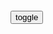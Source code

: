 ```note
```

<div id="dv1">
</div>
<button onclick="toggleb()">toggle</button>
<pre id="pr2" style="display: none">
<!-- 🍅<br>　<hr>🍑 -->

https://weibo.com/1974945511/GtAoMDdV5
zf和实体企业的关系，应该是，“平时不扰、有求必应。”。
监g层和资本市场的关系，应该是，“严监管、少干预。”。
这样，企业和市场都会有活力！
https://wx4.sinaimg.cn/mw1024/75b746e7gy1fcehrh9872j22c0340u0x.jpg

https://weibo.com/1974945511/GtyE2FvL6
四、一级市场无限大扩容，二级市场只吃不拉来买单，gj队参与高抛低吸割韭菜（这个我始终没搞懂，gj队等同于平准基金，不应该以盈利为目的的）。
<br><br>
五、除了内幕交易、老鼠仓、上市套现、抢帽子、坐恶庄、玩各种非法不合规的套路，或者偶尔来一波傻瓜都能赚钱的行情……有几个真正赚钱的？
<br><br>
六、有时候，为了防范风险而制造风险，而买单的，每一次统统都是股市。
<br><br>
七、还有几次操作，看得令人目瞪口呆，譬如，上次钱荒中还在发央票，加剧市场恐慌。譬如，上次熔断前为何减持公告迟迟不发，直到两次熔断后，直到截止日的隔天才发，不是在人为的制造市场恐慌吗？！令人费解！
<br><br>
这样的市场，如何还一直要让股m有信心！
股市是发展经济的一个很好的辅助工具，而不是置投资者不顾纯粹的套现圈钱场所！
　zg股市，需要彻底改变了！

<!-- 🍅<br>　<hr>🍑 -->
</pre>

<script src="https://cdn.jsdelivr.net/npm/jquery@3.5.1/dist/jquery.min.js"></script>

<link rel="stylesheet" href="https://cdn.jsdelivr.net/gh/fancyapps/fancybox@3.5.7/dist/jquery.fancybox.min.css" />
<script src="https://cdn.jsdelivr.net/gh/fancyapps/fancybox@3.5.7/dist/jquery.fancybox.min.js"></script>

<script type="text/javascript">

setTimeout(function(){
  dv1.innerHTML = parseURL(pr2.innerHTML);
},0);

var __urlRegex = /(\b(https?|ftp|file):\/\/[-A-Z0-9+&@#\/%?=~_|!:,.;]*[-A-Z0-9+&@#\/%=~_|])/ig;
var __imgRegex = /\.(?:jpe?g|gif|png)$/i;

function parseURL($string){

    var exp = __urlRegex;
    return $string.replace(exp,function(match){
            __imgRegex.lastIndex=0;
            if(__imgRegex.test(match)){
                return '<a data-fancybox="gallery" href="' + match.replace("/p=700", "")
                 + '"><img src="' + match.replace("/p=700", "")+'" width="64"></a>';
            }
            else{
                return '<br><a href="' + match + '" target="_blank">' + match + '</a><br><br>';
            }
        }
    );
}

function toggleb() {
  var x = document.getElementById("pr2");
  if (x.style.display === "none") {
    x.style.display = "";
  } else {
    x.style.display = "none";
  }
}

</script>
